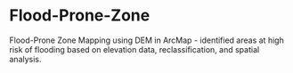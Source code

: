 # Flood-Prone-Zone
Flood-Prone Zone Mapping using DEM in ArcMap - identified areas at high risk of flooding based on elevation data, reclassification, and spatial analysis.
